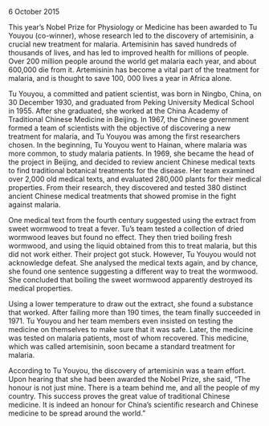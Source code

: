 6 October 2015

This year’s Nobel Prize for Physiology or Medicine has been awarded to Tu Youyou (co-winner), whose research led to the discovery of artemisinin, a crucial new treatment for malaria. Artemisinin has saved hundreds of thousands of lives, and has led to improved health for millions of people. Over 200 million people around the world get malaria each year, and about 600,000 die from it. Artemisinin has become a vital part of the treatment for malaria, and is thought to save 100, 000 lives a year in Africa alone.

Tu Youyou, a committed and patient scientist, was born in Ningbo, China, on 30 December 1930, and graduated from Peking University Medical School in 1955. After she graduated, she worked at the China Academy of Traditional Chinese Medicine in Beijing. In 1967, the Chinese government formed a team of scientists with the objective of discovering a new treatment for malaria, and Tu Youyou was among the first researchers chosen. In the beginning, Tu Youyou went to Hainan, where malaria was more common, to study malaria patients. In 1969, she became the head of the project in Beijing, and decided to review ancient Chinese medical texts to find traditional botanical treatments for the disease. Her team examined over 2,000 old medical texts, and evaluated 280,000 plants for their medical properties. From their research, they discovered and tested 380 distinct ancient Chinese medical treatments that showed promise in the fight against malaria.

One medical text from the fourth century suggested using the extract from sweet wormwood to treat a fever. Tu’s team tested a collection of dried wormwood leaves but found no effect. They then tried boiling fresh wormwood, and using the liquid obtained from this to treat malaria, but this did not work either. Their project got stuck. However, Tu Youyou would not acknowledge defeat. She analysed the medical texts again, and by chance, she found one sentence suggesting a different way to treat the wormwood. She concluded that boiling the sweet wormwood apparently destroyed its medical properties.

Using a lower temperature to draw out the extract, she found a substance that worked. After failing more than 190 times, the team finally succeeded in 1971. Tu Youyou and her team members even insisted on testing the medicine on themselves to make sure that it was safe. Later, the medicine was tested on malaria patients, most of whom recovered. This medicine, which was called artemisinin, soon became a standard treatment for malaria.

According to Tu Youyou, the discovery of artemisinin was a team effort. Upon hearing that she had been awarded the Nobel Prize, she said, “The honour is not just mine. There is a team behind me, and all the people of my country. This success proves the great value of traditional Chinese medicine. It is indeed an honour for China’s scientific research and Chinese medicine to be spread around the world.”
